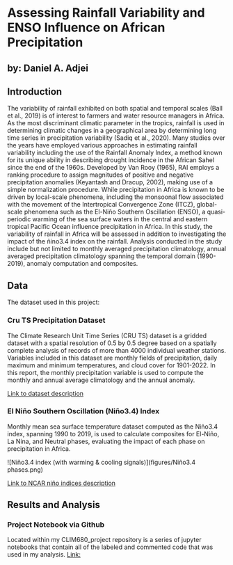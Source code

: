 # Assessing Rainfall Variability and ENSO Influence on African Precipitation

by: Daniel A. Adjei
---


Introduction
---

The variability of rainfall exhibited on both spatial and temporal scales (Ball et al., 2019) is of interest to farmers and water resource managers in Africa. As the most discriminant climatic parameter in the tropics, rainfall is used in determining climatic changes in a geographical area by determining long time series in precipitation variability (Sadiq et al., 2020). Many studies over the years have employed various approaches in estimating rainfall variability including the use of the Rainfall Anomaly Index, a method known for its unique ability in describing drought incidence in the African Sahel since the end of the 1960s. Developed by Van Rooy (1965), RAI employs a ranking procedure to assign magnitudes of positive and negative precipitation anomalies (Keyantash and Dracup, 2002), making use of a simple normalization procedure. While precipitation in Africa is known to be driven by local-scale phenomena, including the monsoonal flow associated with the movement of the Intertropical Convergence Zone (ITCZ), global-scale phenomena such as the El-Niño Southern Oscillation (ENSO), a quasi-periodic warming of the sea surface waters in the central and eastern tropical Pacific Ocean influence precipitation in Africa. In this study, the variability of rainfall in Africa will be assessed in addition to investigating the impact of the ñino3.4 index on the rainfall. Analysis conducted in the study include but not limited to monthly averaged precipitation climatology, annual averaged precipitation climatology spanning the temporal domain (1990-2019), anomaly computation and composites.

Data
---

The dataset used in this project:

### Cru TS Precipitation Dataset 

The Climate Research Unit Time Series (CRU TS) dataset is a gridded dataset with a spatial resolution of 0.5 by 0.5 degree based on a spatially complete analysis of records of more than 4000 individual weather stations. Variables included in this dataset are monthly fields of precipitation, daily maximum and minimum temperatures, and cloud cover for 1901-2022. In this report, the monthly precipitation variable is used to compute the monthly and annual average climatology and the annual anomaly. 

[Link to dataset description](https://climatedataguide.ucar.edu/climate-data/cru-ts-gridded-precipitation-and-other-meteorological-variables-1901)

### El Niño Southern Oscillation (Niño3.4) Index 

Monthly mean sea surface temperature dataset computed as the Niño3.4 index, spanning 1990 to 2019, is used to calculate composites for El-Niño, La Nina, and Neutral phases, evaluating the impact of each phase on precipitation in Africa. 

![Niño3.4 index (with warming & cooling signals)](figures/Niño3.4 phases.png)


[Link to NCAR niño indices description](https://climatedataguide.ucar.edu/climate-data/nino-sst-indices-nino-12-3-34-4-oni-and-tni)

Results and Analysis
---

### Project Notebook via Github
Located within my CLIM680_project repository is a series of jupyter notebooks that contain all of the labeled and commented code that was used in my analysis. 
[Link:](https://github.com/areed29/CLIM680_project/) 
